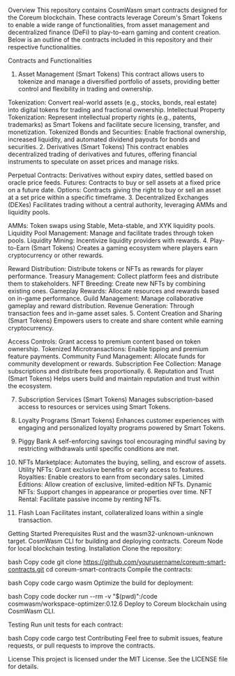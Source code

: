 Overview
This repository contains CosmWasm smart contracts designed for the Coreum blockchain. These contracts leverage Coreum's Smart Tokens to enable a wide range of functionalities, from asset management and decentralized finance (DeFi) to play-to-earn gaming and content creation. Below is an outline of the contracts included in this repository and their respective functionalities.

Contracts and Functionalities
1. Asset Management (Smart Tokens)
This contract allows users to tokenize and manage a diversified portfolio of assets, providing better control and flexibility in trading and ownership.

Tokenization: Convert real-world assets (e.g., stocks, bonds, real estate) into digital tokens for trading and fractional ownership.
Intellectual Property Tokenization: Represent intellectual property rights (e.g., patents, trademarks) as Smart Tokens and facilitate secure licensing, transfer, and monetization.
Tokenized Bonds and Securities: Enable fractional ownership, increased liquidity, and automated dividend payouts for bonds and securities.
2. Derivatives (Smart Tokens)
This contract enables decentralized trading of derivatives and futures, offering financial instruments to speculate on asset prices and manage risks.

Perpetual Contracts: Derivatives without expiry dates, settled based on oracle price feeds.
Futures: Contracts to buy or sell assets at a fixed price on a future date.
Options: Contracts giving the right to buy or sell an asset at a set price within a specific timeframe.
3. Decentralized Exchanges (DEXes)
Facilitates trading without a central authority, leveraging AMMs and liquidity pools.

AMMs: Token swaps using Stable, Meta-stable, and XYK liquidity pools.
Liquidity Pool Management: Manage and facilitate trades through token pools.
Liquidity Mining: Incentivize liquidity providers with rewards.
4. Play-to-Earn (Smart Tokens)
Creates a gaming ecosystem where players earn cryptocurrency or other rewards.

Reward Distribution: Distribute tokens or NFTs as rewards for player performance.
Treasury Management: Collect platform fees and distribute them to stakeholders.
NFT Breeding: Create new NFTs by combining existing ones.
Gameplay Rewards: Allocate resources and rewards based on in-game performance.
Guild Management: Manage collaborative gameplay and reward distribution.
Revenue Generation: Through transaction fees and in-game asset sales.
5. Content Creation and Sharing (Smart Tokens)
Empowers users to create and share content while earning cryptocurrency.

Access Controls: Grant access to premium content based on token ownership.
Tokenized Microtransactions: Enable tipping and premium feature payments.
Community Fund Management: Allocate funds for community development or rewards.
Subscription Fee Collection: Manage subscriptions and distribute fees proportionally.
6. Reputation and Trust (Smart Tokens)
Helps users build and maintain reputation and trust within the ecosystem.

7. Subscription Services (Smart Tokens)
Manages subscription-based access to resources or services using Smart Tokens.

8. Loyalty Programs (Smart Tokens)
Enhances customer experiences with engaging and personalized loyalty programs powered by Smart Tokens.

9. Piggy Bank
A self-enforcing savings tool encouraging mindful saving by restricting withdrawals until specific conditions are met.

10. NFTs
Marketplace: Automates the buying, selling, and escrow of assets.
Utility NFTs: Grant exclusive benefits or early access to features.
Royalties: Enable creators to earn from secondary sales.
Limited Editions: Allow creation of exclusive, limited-edition NFTs.
Dynamic NFTs: Support changes in appearance or properties over time.
NFT Rental: Facilitate passive income by renting NFTs.
11. Flash Loan
Facilitates instant, collateralized loans within a single transaction.

Getting Started
Prerequisites
Rust and the wasm32-unknown-unknown target.
CosmWasm CLI for building and deploying contracts.
Coreum Node for local blockchain testing.
Installation
Clone the repository:

bash
Copy code
git clone https://github.com/yourusername/coreum-smart-contracts.git
cd coreum-smart-contracts
Compile the contracts:

bash
Copy code
cargo wasm
Optimize the build for deployment:

bash
Copy code
docker run --rm -v "$(pwd)":/code \
cosmwasm/workspace-optimizer:0.12.6
Deploy to Coreum blockchain using CosmWasm CLI.

Testing
Run unit tests for each contract:

bash
Copy code
cargo test
Contributing
Feel free to submit issues, feature requests, or pull requests to improve the contracts.

License
This project is licensed under the MIT License. See the LICENSE file for details.
